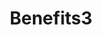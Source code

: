 ---
title: "Benefits3"
img: "/img/performant-software.svg"
heading: "Performant"
description: "Segmented and distributed files allow for multi-threaded concurrent downloads."
class: "1stSetBenefits"
---
